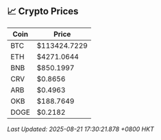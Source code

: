 ## 📈 Crypto Prices

| Coin | Price |
| ---- | ----- |
| BTC | $113424.7229 |
| ETH | $4271.0644 |
| BNB | $850.1997 |
| CRV | $0.8656 |
| ARB | $0.4963 |
| OKB | $188.7649 |
| DOGE | $0.2182 |

_Last Updated: 2025-08-21 17:30:21.878 +0800 HKT_